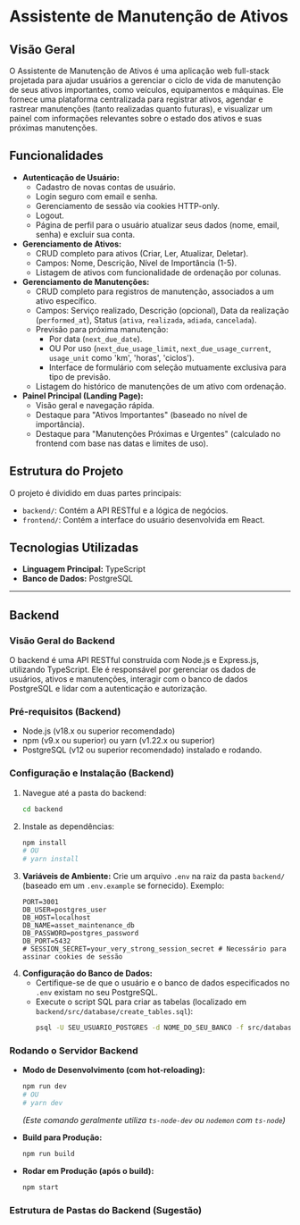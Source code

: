 # Assistente de Manutenção de Ativos

## Visão Geral

O Assistente de Manutenção de Ativos é uma aplicação web full-stack projetada para ajudar usuários a gerenciar o ciclo de vida de manutenção de seus ativos importantes, como veículos, equipamentos e máquinas. Ele fornece uma plataforma centralizada para registrar ativos, agendar e rastrear manutenções (tanto realizadas quanto futuras), e visualizar um painel com informações relevantes sobre o estado dos ativos e suas próximas manutenções.

## Funcionalidades

- **Autenticação de Usuário:**
  - Cadastro de novas contas de usuário.
  - Login seguro com email e senha.
  - Gerenciamento de sessão via cookies HTTP-only.
  - Logout.
  - Página de perfil para o usuário atualizar seus dados (nome, email, senha) e excluir sua conta.
- **Gerenciamento de Ativos:**
  - CRUD completo para ativos (Criar, Ler, Atualizar, Deletar).
  - Campos: Nome, Descrição, Nível de Importância (1-5).
  - Listagem de ativos com funcionalidade de ordenação por colunas.
- **Gerenciamento de Manutenções:**
  - CRUD completo para registros de manutenção, associados a um ativo específico.
  - Campos: Serviço realizado, Descrição (opcional), Data da realização (`performed_at`), Status (`ativa`, `realizada`, `adiada`, `cancelada`).
  - Previsão para próxima manutenção:
    - Por data (`next_due_date`).
    - OU Por uso (`next_due_usage_limit`, `next_due_usage_current`, `usage_unit` como 'km', 'horas', 'ciclos').
    - Interface de formulário com seleção mutuamente exclusiva para tipo de previsão.
  - Listagem do histórico de manutenções de um ativo com ordenação.
- **Painel Principal (Landing Page):**
  - Visão geral e navegação rápida.
  - Destaque para "Ativos Importantes" (baseado no nível de importância).
  - Destaque para "Manutenções Próximas e Urgentes" (calculado no frontend com base nas datas e limites de uso).

## Estrutura do Projeto

O projeto é dividido em duas partes principais:

- `backend/`: Contém a API RESTful e a lógica de negócios.
- `frontend/`: Contém a interface do usuário desenvolvida em React.

## Tecnologias Utilizadas

- **Linguagem Principal:** TypeScript
- **Banco de Dados:** PostgreSQL

---

## Backend

### Visão Geral do Backend

O backend é uma API RESTful construída com Node.js e Express.js, utilizando TypeScript. Ele é responsável por gerenciar os dados de usuários, ativos e manutenções, interagir com o banco de dados PostgreSQL e lidar com a autenticação e autorização.

### Pré-requisitos (Backend)

- Node.js (v18.x ou superior recomendado)
- npm (v9.x ou superior) ou yarn (v1.22.x ou superior)
- PostgreSQL (v12 ou superior recomendado) instalado e rodando.

### Configuração e Instalação (Backend)

1.  Navegue até a pasta do backend:
    ```bash
    cd backend
    ```
2.  Instale as dependências:
    ```bash
    npm install
    # OU
    # yarn install
    ```
3.  **Variáveis de Ambiente:**
    Crie um arquivo `.env` na raiz da pasta `backend/` (baseado em um `.env.example` se fornecido). Exemplo:
    ```env
    PORT=3001
    DB_USER=postgres_user
    DB_HOST=localhost
    DB_NAME=asset_maintenance_db
    DB_PASSWORD=postgres_password
    DB_PORT=5432
    # SESSION_SECRET=your_very_strong_session_secret # Necessário para assinar cookies de sessão
    ```
4.  **Configuração do Banco de Dados:**
    - Certifique-se de que o usuário e o banco de dados especificados no `.env` existam no seu PostgreSQL.
    - Execute o script SQL para criar as tabelas (localizado em `backend/src/database/create_tables.sql`):
      ```bash
      psql -U SEU_USUARIO_POSTGRES -d NOME_DO_SEU_BANCO -f src/database/create_tables.sql
      ```

### Rodando o Servidor Backend

- **Modo de Desenvolvimento (com hot-reloading):**

  ```bash
  npm run dev
  # OU
  # yarn dev
  ```

  _(Este comando geralmente utiliza `ts-node-dev` ou `nodemon` com `ts-node`)_

- **Build para Produção:**
  ```bash
  npm run build
  ```
- **Rodar em Produção (após o build):**
  ```bash
  npm start
  ```

### Estrutura de Pastas do Backend (Sugestão)
